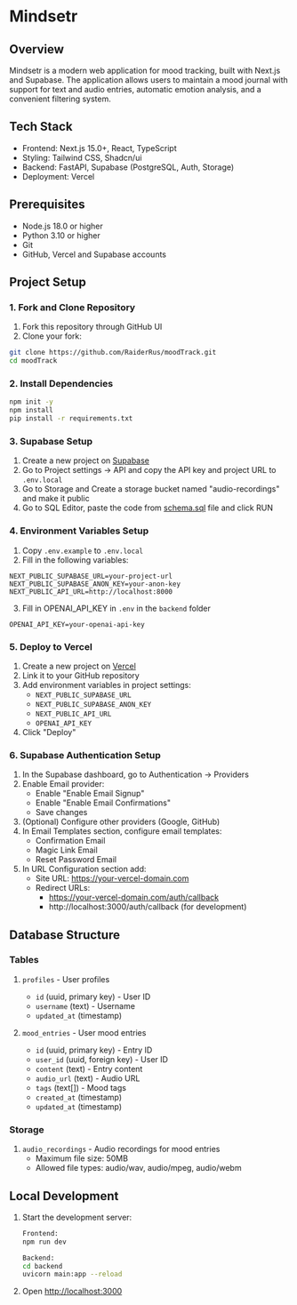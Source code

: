 # Mindsetr

## Overview
Mindsetr is a modern web application for mood tracking, built with Next.js and Supabase. The application allows users to maintain a mood journal with support for text and audio entries, automatic emotion analysis, and a convenient filtering system.

## Tech Stack
- Frontend: Next.js 15.0+, React, TypeScript
- Styling: Tailwind CSS, Shadcn/ui
- Backend: FastAPI, Supabase (PostgreSQL, Auth, Storage)
- Deployment: Vercel

## Prerequisites
- Node.js 18.0 or higher
- Python 3.10 or higher
- Git
- GitHub, Vercel and Supabase accounts

## Project Setup

### 1. Fork and Clone Repository
1. Fork this repository through GitHub UI
2. Clone your fork:
```bash
git clone https://github.com/RaiderRus/moodTrack.git
cd moodTrack
```

### 2. Install Dependencies
```bash
npm init -y
npm install
pip install -r requirements.txt
```

### 3. Supabase Setup
1. Create a new project on [Supabase](https://supabase.com)
2. Go to Project settings -> API and copy the API key and project URL to `.env.local`
3. Go to Storage and Create a storage bucket named "audio-recordings" and make it public
4. Go to SQL Editor, paste the code from [schema.sql](https://github.com/RaiderRus/moodTrack/blob/main/schema.sql) file and click RUN

### 4. Environment Variables Setup
1. Copy `.env.example` to `.env.local`
2. Fill in the following variables:
```
NEXT_PUBLIC_SUPABASE_URL=your-project-url
NEXT_PUBLIC_SUPABASE_ANON_KEY=your-anon-key
NEXT_PUBLIC_API_URL=http://localhost:8000
```
3. Fill in OPENAI_API_KEY in `.env` in the `backend` folder   
```
OPENAI_API_KEY=your-openai-api-key
```

### 5. Deploy to Vercel
1. Create a new project on [Vercel](https://vercel.com)
2. Link it to your GitHub repository
3. Add environment variables in project settings:
   - `NEXT_PUBLIC_SUPABASE_URL`
   - `NEXT_PUBLIC_SUPABASE_ANON_KEY`
   - `NEXT_PUBLIC_API_URL`
   - `OPENAI_API_KEY`
4. Click "Deploy"

### 6. Supabase Authentication Setup
1. In the Supabase dashboard, go to Authentication → Providers
2. Enable Email provider:
   - Enable "Enable Email Signup"
   - Enable "Enable Email Confirmations"
   - Save changes
3. (Optional) Configure other providers (Google, GitHub)
4. In Email Templates section, configure email templates:
   - Confirmation Email
   - Magic Link Email
   - Reset Password Email
5. In URL Configuration section add:
   - Site URL: https://your-vercel-domain.com
   - Redirect URLs: 
     - https://your-vercel-domain.com/auth/callback
     - http://localhost:3000/auth/callback (for development)

## Database Structure

### Tables

1. `profiles` - User profiles
   - `id` (uuid, primary key) - User ID
   - `username` (text) - Username
   - `updated_at` (timestamp)

2. `mood_entries` - User mood entries
   - `id` (uuid, primary key) - Entry ID
   - `user_id` (uuid, foreign key) - User ID
   - `content` (text) - Entry content
   - `audio_url` (text) - Audio URL
   - `tags` (text[]) - Mood tags
   - `created_at` (timestamp)
   - `updated_at` (timestamp)

### Storage

1. `audio_recordings` - Audio recordings for mood entries
   - Maximum file size: 50MB
   - Allowed file types: audio/wav, audio/mpeg, audio/webm

## Local Development

1. Start the development server:
   ```bash
   Frontend:
   npm run dev
   
   Backend:
   cd backend
   uvicorn main:app --reload
   ```
2. Open [http://localhost:3000](http://localhost:3000)

